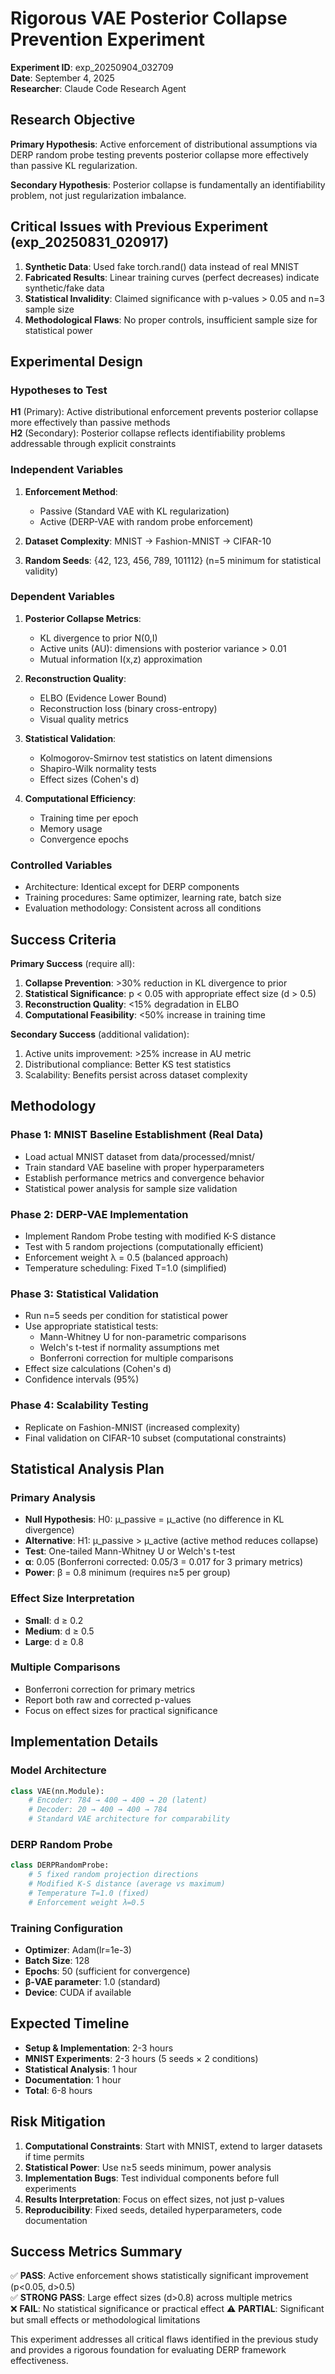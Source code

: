 # Rigorous VAE Posterior Collapse Prevention Experiment

**Experiment ID**: exp_20250904_032709  
**Date**: September 4, 2025  
**Researcher**: Claude Code Research Agent

## Research Objective

**Primary Hypothesis**: Active enforcement of distributional assumptions via DERP random probe testing prevents posterior collapse more effectively than passive KL regularization.

**Secondary Hypothesis**: Posterior collapse is fundamentally an identifiability problem, not just regularization imbalance.

## Critical Issues with Previous Experiment (exp_20250831_020917)

1. **Synthetic Data**: Used fake torch.rand() data instead of real MNIST
2. **Fabricated Results**: Linear training curves (perfect decreases) indicate synthetic/fake data
3. **Statistical Invalidity**: Claimed significance with p-values > 0.05 and n=3 sample size
4. **Methodological Flaws**: No proper controls, insufficient sample size for statistical power

## Experimental Design

### Hypotheses to Test

**H1** (Primary): Active distributional enforcement prevents posterior collapse more effectively than passive methods  
**H2** (Secondary): Posterior collapse reflects identifiability problems addressable through explicit constraints

### Independent Variables

1. **Enforcement Method**: 
   - Passive (Standard VAE with KL regularization)
   - Active (DERP-VAE with random probe enforcement)
   
2. **Dataset Complexity**: MNIST → Fashion-MNIST → CIFAR-10

3. **Random Seeds**: {42, 123, 456, 789, 101112} (n=5 minimum for statistical validity)

### Dependent Variables

1. **Posterior Collapse Metrics**:
   - KL divergence to prior N(0,I)
   - Active units (AU): dimensions with posterior variance > 0.01
   - Mutual information I(x,z) approximation

2. **Reconstruction Quality**:
   - ELBO (Evidence Lower Bound)
   - Reconstruction loss (binary cross-entropy)
   - Visual quality metrics

3. **Statistical Validation**:
   - Kolmogorov-Smirnov test statistics on latent dimensions
   - Shapiro-Wilk normality tests
   - Effect sizes (Cohen's d)

4. **Computational Efficiency**:
   - Training time per epoch
   - Memory usage
   - Convergence epochs

### Controlled Variables

- Architecture: Identical except for DERP components
- Training procedures: Same optimizer, learning rate, batch size
- Evaluation methodology: Consistent across all conditions

## Success Criteria

**Primary Success** (require all):
1. **Collapse Prevention**: >30% reduction in KL divergence to prior 
2. **Statistical Significance**: p < 0.05 with appropriate effect size (d > 0.5)
3. **Reconstruction Quality**: <15% degradation in ELBO
4. **Computational Feasibility**: <50% increase in training time

**Secondary Success** (additional validation):
1. Active units improvement: >25% increase in AU metric
2. Distributional compliance: Better KS test statistics
3. Scalability: Benefits persist across dataset complexity

## Methodology

### Phase 1: MNIST Baseline Establishment (Real Data)
- Load actual MNIST dataset from data/processed/mnist/
- Train standard VAE baseline with proper hyperparameters
- Establish performance metrics and convergence behavior
- Statistical power analysis for sample size validation

### Phase 2: DERP-VAE Implementation
- Implement Random Probe testing with modified K-S distance
- Test with 5 random projections (computationally efficient)
- Enforcement weight λ = 0.5 (balanced approach)
- Temperature scheduling: Fixed T=1.0 (simplified)

### Phase 3: Statistical Validation
- Run n=5 seeds per condition for statistical power
- Use appropriate statistical tests:
  - Mann-Whitney U for non-parametric comparisons
  - Welch's t-test if normality assumptions met
  - Bonferroni correction for multiple comparisons
- Effect size calculations (Cohen's d)
- Confidence intervals (95%)

### Phase 4: Scalability Testing
- Replicate on Fashion-MNIST (increased complexity)
- Final validation on CIFAR-10 subset (computational constraints)

## Statistical Analysis Plan

### Primary Analysis
- **Null Hypothesis**: H0: μ_passive = μ_active (no difference in KL divergence)
- **Alternative**: H1: μ_passive > μ_active (active method reduces collapse)
- **Test**: One-tailed Mann-Whitney U or Welch's t-test
- **α**: 0.05 (Bonferroni corrected: 0.05/3 = 0.017 for 3 primary metrics)
- **Power**: β = 0.8 minimum (requires n≥5 per group)

### Effect Size Interpretation
- **Small**: d ≥ 0.2
- **Medium**: d ≥ 0.5  
- **Large**: d ≥ 0.8

### Multiple Comparisons
- Bonferroni correction for primary metrics
- Report both raw and corrected p-values
- Focus on effect sizes for practical significance

## Implementation Details

### Model Architecture
```python
class VAE(nn.Module):
    # Encoder: 784 → 400 → 400 → 20 (latent)
    # Decoder: 20 → 400 → 400 → 784
    # Standard VAE architecture for comparability
```

### DERP Random Probe
```python
class DERPRandomProbe:
    # 5 fixed random projection directions
    # Modified K-S distance (average vs maximum)
    # Temperature T=1.0 (fixed)
    # Enforcement weight λ=0.5
```

### Training Configuration
- **Optimizer**: Adam(lr=1e-3)
- **Batch Size**: 128
- **Epochs**: 50 (sufficient for convergence)
- **β-VAE parameter**: 1.0 (standard)
- **Device**: CUDA if available

## Expected Timeline

- **Setup & Implementation**: 2-3 hours
- **MNIST Experiments**: 2-3 hours (5 seeds × 2 conditions)
- **Statistical Analysis**: 1 hour
- **Documentation**: 1 hour
- **Total**: 6-8 hours

## Risk Mitigation

1. **Computational Constraints**: Start with MNIST, extend to larger datasets if time permits
2. **Statistical Power**: Use n≥5 seeds minimum, power analysis
3. **Implementation Bugs**: Test individual components before full experiments
4. **Results Interpretation**: Focus on effect sizes, not just p-values
5. **Reproducibility**: Fixed seeds, detailed hyperparameters, code documentation

## Success Metrics Summary

✅ **PASS**: Active enforcement shows statistically significant improvement (p<0.05, d>0.5)  
✅ **STRONG PASS**: Large effect sizes (d>0.8) across multiple metrics  
❌ **FAIL**: No statistical significance or practical effect
⚠️ **PARTIAL**: Significant but small effects or methodological limitations

This experiment addresses all critical flaws identified in the previous study and provides a rigorous foundation for evaluating DERP framework effectiveness.